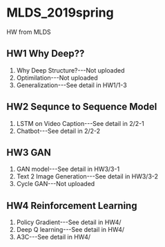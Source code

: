# MLDS_2019spring
HW from MLDS

## HW1 Why Deep??
1. Why Deep Structure?---Not uploaded
2. Optimilation---Not uploaded
3. Generalization---See detail in HW1/1-3

## HW2 Sequnce to Sequence Model
1. LSTM on Video Caption---See detail in 2/2-1
2. Chatbot---See detail in 2/2-2

## HW3 GAN
1. GAN model---See detail in HW3/3-1
2. Text 2 Image Generation---See detail in HW3/3-2
3. Cycle GAN---Not uploaded

## HW4 Reinforcement Learning
1. Policy Gradient---See detail in HW4/
2. Deep Q learning---See detail in HW4/
3. A3C---See detail in HW4/

